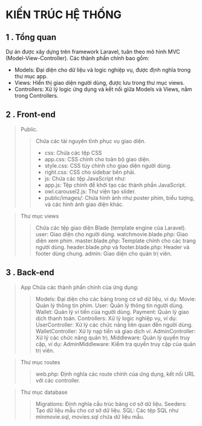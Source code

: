 # KIẾN TRÚC HỆ THỐNG

## 1 \. Tổng quan

Dự án được xây dựng trên framework Laravel, tuân theo mô hình MVC (Model-View-Controller). Các thành phần chính bao gồm:
- Models: Đại diện cho dữ liệu và logic nghiệp vụ, được định nghĩa trong thư mục app.
- Views: Hiển thị giao diện người dùng, được lưu trong thư mục views.
- Controllers: Xử lý logic ứng dụng và kết nối giữa Models và Views, nằm trong Controllers.

## 2 \. Front-end

> Public.
>
>> Chứa các tài nguyên tĩnh phục vụ giao diện.
>>+ css: Chứa các tệp CSS
>>+ app.css: CSS chính cho toàn bộ giao diện.
>>+ style.css: CSS tùy chỉnh cho giao diện người dùng.
>>+ right.css: CSS cho sidebar bên phải.
>>+ js: Chứa các tệp JavaScript như:
>>+ app.js: Tệp chính để khởi tạo các thành phần JavaScript.
>>+ owl.carousel2.js: Thư viện tạo slider.
>>+ public/images/: Chứa hình ảnh như poster phim, biểu tượng, và các hình ảnh giao diện khác.

> Thư mục views
>
>> Chứa các tệp giao diện Blade (template engine của Laravel).
>> user: Giao diện cho người dùng.
>> watchmovie.blade.php: Giao diện xem phim.
>> master.blade.php: Template chính cho các trang người dùng.
>> header.blade.php và footer.blade.php: Header và footer dùng chung.
>> admin: Giao diện cho quản trị viên.

## 3 \. Back-end

> App
> Chứa các thành phần chính của ứng dụng:
>
>> Models: Đại diện cho các bảng trong cơ sở dữ liệu, ví dụ:
>> Movie: Quản lý thông tin phim.
>> User: Quản lý thông tin người dùng.
>> Wallet: Quản lý ví tiền của người dùng.
>> Payment: Quản lý giao dịch thanh toán.
>> Controllers: Xử lý logic nghiệp vụ, ví dụ:
>> UserController: Xử lý các chức năng liên quan đến người dùng.
>> WalletController: Xử lý nạp tiền và giao dịch ví.
>> AdminController: Xử lý các chức năng quản trị.
>> Middleware: Quản lý quyền truy cập, ví dụ:
>> AdminMiddleware: Kiểm tra quyền truy cập của quản trị viên.

> Thư mục routes
>
>> web.php: Định nghĩa các route chính của ứng dụng, kết nối URL với các controller.

> Thư mục database
>
>> Migrations: Định nghĩa cấu trúc bảng cơ sở dữ liệu.
>> Seeders: Tạo dữ liệu mẫu cho cơ sở dữ liệu.
>> SQL: Các tệp SQL như minmovie.sql, movies.sql chứa dữ liệu mẫu.